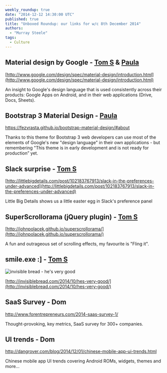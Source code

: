 ```yaml
---
weekly_roundup: true
date: "2014-12-12 14:30:00 UTC"
published: true
title: "Unboxed Roundup: our links for w/c 8th December 2014"
authors:
  - "Murray Steele"
tags:
  - Culture
---
```


## Material design by Google - [Tom S](/people#tom-sabin) & [Paula](/people#paula-stepinska)

[http://www.google.com/design/spec/material-design/introduction.html](http://www.google.com/design/spec/material-design/introduction.html)

An insight to Google's design language that is used consistently across their products: Google Apps on Android, and in their web applications (Drive, Docs, Sheets).

## Bootstrap 3 Material Design - [Paula](/people#paula-stepinska)

https://fezvrasta.github.io/bootstrap-material-design/#about

Thanks to this theme for Bootstrap 3 web developers can use most of the elements of Google's new "design language" in their own applications - but remembering "This theme is in early development and is not ready for production” yet.

## Slack surprise - [Tom S](/people#tom-sabin)

[http://littlebigdetails.com/post/102183767913/slack-in-the-preferences-under-advanced](http://littlebigdetails.com/post/102183767913/slack-in-the-preferences-under-advanced)

Little Big Details shows us a little easter egg in Slack's preference panel

## SuperScrollorama (jQuery plugin) - [Tom S](/people#tom-sabin)

[http://johnpolacek.github.io/superscrollorama/](http://johnpolacek.github.io/superscrollorama/)

A fun and outrageous set of scrolling effects, my favourite is "Fling it".

## smile.exe :] - [Tom S](/people#tom-sabin)

![invisible bread - he's very good](http://invisiblebread.com/comics/2014-10-02-hes-very-good.png)

[http://invisiblebread.com/2014/10/hes-very-good/](http://invisiblebread.com/2014/10/hes-very-good/)

## SaaS Survey - Dom

http://www.forentrepreneurs.com/2014-saas-survey-1/

Thought-provoking, key metrics, SaaS survey for 300+ companies.

## UI trends - Dom

http://dangrover.com/blog/2014/12/01/chinese-mobile-app-ui-trends.html

Chinese mobile app UI trends covering Android ROMs, widgets, themes and more…

